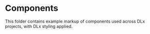 # Components

This folder contains example markup of components used across DLx projects, with DLx styling applied.
